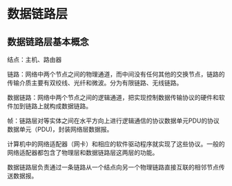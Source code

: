 # 数据链路层

## 数据链路层基本概念

结点：主机、路由器

链路：网络中两个节点之间的物理通道，而中间没有任何其他的交换节点，链路的传输介质主要有双绞线、光纤和微波。分为有限链路、无线链路。

数据链路：网络中两个节点之间的逻辑通道，把实现控制数据传输协议的硬件和软件加到链路上就构成数据链路。

帧：链路层对等实体之间在水平方向上进行逻辑通信的协议数据单元PDU的协议数据单元（PDU)，封装网络层数据报。

计算机中的网络适配器（网卡）和相应的软件驱动程序就实现了这些协议。一般的网络适配器都包含了物理层和数据链路层这两层的功能。

数据链路层负责通过一条链路从一个结点向另一个物理链路直接互联的相邻节点传送数据报。 
